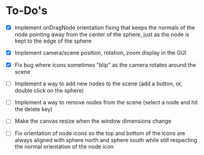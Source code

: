 # To-Do's

- [x] Implement onDragNode orientation fixing that keeps the normals of the node pointing away from the center of the sphere, just as the node is kept to the edge of the sphere

- [x] Implement camera/scene position, rotation, zoom display in the GUI

- [x] Fix bug where icons sometimes "blip" as the camera rotates around the scene

- [ ] Implement a way to add new nodes to the scene (add a button, or, double click on the sphere)

- [ ] Implement a way to remove nodes from the scene (select a node and hit the delete key)

- [ ] Make the canvas resize when the window dimensions change

- [ ] Fix orientation of node icons so the top and bottom of the icons are always aligned with sphere north and sphere south while still respecting the normal orientation of the node icon